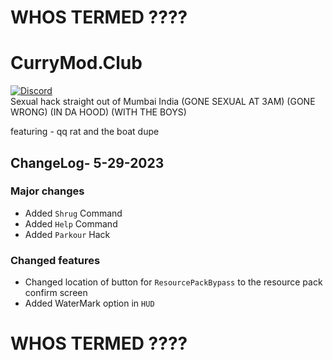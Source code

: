 # WHOS TERMED ????

# CurryMod.Club
[![Discord](https://img.shields.io/discord/1113106989837455550?label=Discord)](https://discord.gg/JPT5F2n6yr)
<br>
Sexual hack straight out of Mumbai India (GONE SEXUAL AT 3AM) (GONE WRONG) (IN DA HOOD) (WITH THE BOYS)

featuring - qq rat and the boat dupe

## ChangeLog- 5-29-2023

### Major changes

- Added `Shrug` Command
- Added `Help` Command
- Added `Parkour` Hack

### Changed features

- Changed location of button for `ResourcePackBypass` to the resource pack confirm screen 
- Added WaterMark option in `HUD`

# WHOS TERMED ????
